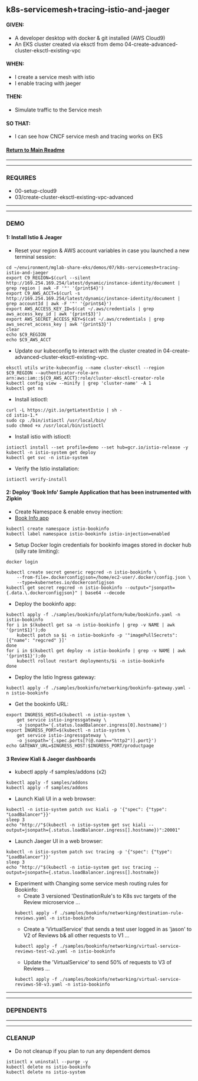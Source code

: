 ## k8s-servicemesh+tracing-istio-and-jaeger

#### GIVEN:
  - A developer desktop with docker & git installed (AWS Cloud9)
  - An EKS cluster created via eksctl from demo 04-create-advanced-cluster-eksctl-existing-vpc

#### WHEN:
  - I create a service mesh with istio
  - I enable tracing with jaeger

#### THEN:
  - Simulate traffic to the Service mesh

#### SO THAT:
  - I can see how CNCF service mesh and tracing works on EKS

#### [Return to Main Readme](https://github.com/virtmerlin/mglab-share-eks#demos)

---------------------------------------------------------------
---------------------------------------------------------------
### REQUIRES
- 00-setup-cloud9
- 03/create-cluster-eksctl-existing-vpc-advanced


---------------------------------------------------------------
---------------------------------------------------------------
### DEMO

#### 1: Install Istio & Jeager
- Reset your region & AWS account variables in case you launched a new terminal session:
```
cd ~/environment/mglab-share-eks/demos/07/k8s-servicemesh+tracing-istio-and-jaeger
export C9_REGION=$(curl --silent http://169.254.169.254/latest/dynamic/instance-identity/document |  grep region | awk -F '"' '{print$4}')
export C9_AWS_ACCT=$(curl -s http://169.254.169.254/latest/dynamic/instance-identity/document | grep accountId | awk -F '"' '{print$4}')
export AWS_ACCESS_KEY_ID=$(cat ~/.aws/credentials | grep aws_access_key_id | awk '{print$3}')
export AWS_SECRET_ACCESS_KEY=$(cat ~/.aws/credentials | grep aws_secret_access_key | awk '{print$3}')
clear
echo $C9_REGION
echo $C9_AWS_ACCT
```
- Update our kubeconfig to interact with the cluster created in 04-create-advanced-cluster-eksctl-existing-vpc.
```
eksctl utils write-kubeconfig --name cluster-eksctl --region $C9_REGION --authenticator-role-arn arn:aws:iam::${C9_AWS_ACCT}:role/cluster-eksctl-creator-role
kubectl config view --minify | grep 'cluster-name' -A 1
kubectl get ns
```
- Install istioctl:
```
curl -L https://git.io/getLatestIstio | sh -
cd istio-1.*
sudo cp ./bin/istioctl /usr/local/bin/
sudo chmod +x /usr/local/bin/istioctl
```
- Install istio with istioctl:
```
istioctl install --set profile=demo --set hub=gcr.io/istio-release -y
kubectl -n istio-system get deploy
kubectl get svc -n istio-system
```
- Verify the Istio installation:
```
istioctl verify-install
```

#### 2: Deploy 'Book Info' Sample Application that has been instrumented with Zipkin
- Create Namespace & enable envoy inection:
- [Book Info app](https://istio.io/latest/docs/examples/bookinfo/)
```
kubectl create namespace istio-bookinfo
kubectl label namespace istio-bookinfo istio-injection=enabled
```
- Setup Docker login credentials for bookinfo images stored in docker hub (silly rate limiting):
```
docker login
```
```
kubectl create secret generic regcred -n istio-bookinfo \
    --from-file=.dockerconfigjson=/home/ec2-user/.docker/config.json \
    --type=kubernetes.io/dockerconfigjson
kubectl get secret regcred -n istio-bookinfo --output="jsonpath={.data.\.dockerconfigjson}" | base64 --decode
```
- Deploy the bookinfo app:
```
kubectl apply -f ./samples/bookinfo/platform/kube/bookinfo.yaml -n istio-bookinfo
for i in $(kubectl get sa -n istio-bookinfo | grep -v NAME | awk '{print$1}');do
    kubectl patch sa $i -n istio-bookinfo -p '"imagePullSecrets": [{"name": "regcred" }]'
done
for i in $(kubectl get deploy -n istio-bookinfo | grep -v NAME | awk '{print$1}');do
    kubectl rollout restart deployments/$i -n istio-bookinfo
done
```
- Deploy the Istio Ingress gateway:
```
kubectl apply -f ./samples/bookinfo/networking/bookinfo-gateway.yaml -n istio-bookinfo
```
- Get the bookinfo URL:
```
export INGRESS_HOST=$(kubectl -n istio-system \
    get service istio-ingressgateway \
    -o jsonpath='{.status.loadBalancer.ingress[0].hostname}')
export INGRESS_PORT=$(kubectl -n istio-system \
    get service istio-ingressgateway \
    -o jsonpath='{.spec.ports[?(@.name=="http2")].port}')
echo GATEWAY_URL=$INGRESS_HOST:$INGRESS_PORT/productpage
```
#### 3 Review Kiali & Jaeger dashboards
-  kubectl apply -f samples/addons (x2)
```
kubectl apply -f samples/addons
kubectl apply -f samples/addons
```
-  Launch Kiali UI in a web browser:
```
kubectl -n istio-system patch svc kiali -p '{"spec": {"type": "LoadBalancer"}}'
sleep 3
echo "http://"$(kubectl -n istio-system get svc kiali --output=jsonpath={.status.loadBalancer.ingress[].hostname})":20001"
```
-  Launch Jaeger UI in a web browser:
```
kubectl -n istio-system patch svc tracing -p '{"spec": {"type": "LoadBalancer"}}'
sleep 3
echo "http://"$(kubectl -n istio-system get svc tracing --output=jsonpath={.status.loadBalancer.ingress[].hostname})
```
- Experiment with Changing some service mesh routing rules for Bookinfo:
  - Create 3 versioned 'DestinationRule's to K8s svc targets of the Review microservice ...
  ```
  kubectl apply -f ./samples/bookinfo/networking/destination-rule-reviews.yaml -n istio-bookinfo
  ```
  - Create a 'VirtualService' that sends a test user logged in as 'jason' to V2 of Reviews b& all other requests to V1 ...
  ```  
  kubectl apply -f ./samples/bookinfo/networking/virtual-service-reviews-test-v2.yaml -n istio-bookinfo
  ```
  - Update the 'VirtualService' to send 50% of requests to V3 of Reviews ...
  ```
  kubectl apply -f ./samples/bookinfo/networking/virtual-service-reviews-50-v3.yaml -n istio-bookinfo
  ```

---------------------------------------------------------------
---------------------------------------------------------------
### DEPENDENTS

---------------------------------------------------------------
---------------------------------------------------------------
### CLEANUP
- Do not cleanup if you plan to run any dependent demos
```
istioctl x uninstall --purge -y
kubectl delete ns istio-bookinfo
kubectl delete ns istio-system
```
